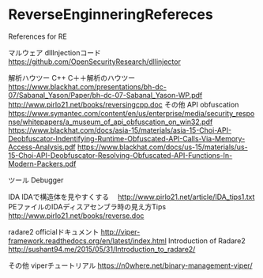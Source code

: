 # ReverseEnginneringRefereces
References for RE

マルウェア
dllInjectionコード
https://github.com/OpenSecurityResearch/dllinjector

解析ハウツー
C++
C＋＋解析のハウツー
https://www.blackhat.com/presentations/bh-dc-07/Sabanal_Yason/Paper/bh-dc-07-Sabanal_Yason-WP.pdf
http://www.pirlo21.net/books/reversingcpp.doc
その他
API obfuscation
https://www.symantec.com/content/en/us/enterprise/media/security_response/whitepapers/a_museum_of_api_obfuscation_on_win32.pdf
https://www.blackhat.com/docs/asia-15/materials/asia-15-Choi-API-Deobfuscator-Indentifying-Runtime-Obfuscated-API-Calls-Via-Memory-Access-Analysis.pdf
https://www.blackhat.com/docs/us-15/materials/us-15-Choi-API-Deobfuscator-Resolving-Obfuscated-API-Functions-In-Modern-Packers.pdf

ツール
Debugger

IDA
IDAで構造体を見やすくする
　http://www.pirlo21.net/article/IDA_tips1.txt 
PEファイルのIDAディスアセンブラ時の見え方Tips
　http://www.pirlo21.net/books/reverse.doc

radare2
officialドキュメント
http://viper-framework.readthedocs.org/en/latest/index.html 
Introduction of Radare2
http://sushant94.me/2015/05/31/Introduction_to_radare2/

その他
viperチュートリアル
https://n0where.net/binary-management-viper/
